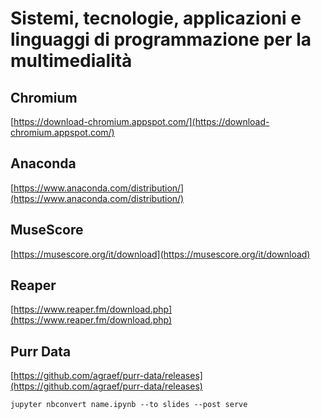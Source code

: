 # Sistemi, tecnologie, applicazioni e linguaggi di programmazione per la multimedialità

## Chromium

[https://download-chromium.appspot.com/](https://download-chromium.appspot.com/)

## Anaconda

[https://www.anaconda.com/distribution/](https://www.anaconda.com/distribution/)

## MuseScore

[https://musescore.org/it/download](https://musescore.org/it/download)

## Reaper

[https://www.reaper.fm/download.php](https://www.reaper.fm/download.php)

## Purr Data

[https://github.com/agraef/purr-data/releases](https://github.com/agraef/purr-data/releases)

```
jupyter nbconvert name.ipynb --to slides --post serve
```

